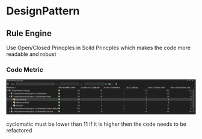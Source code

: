 # DesignPattern

## Rule Engine
Use Open/Closed Princples in Soild Princples which makes the code more readable and robust

### Code Metric
![plot](codemetric.PNG)

cyclomatic must be lower than 11 if it is higher then the code needs to be refactored

